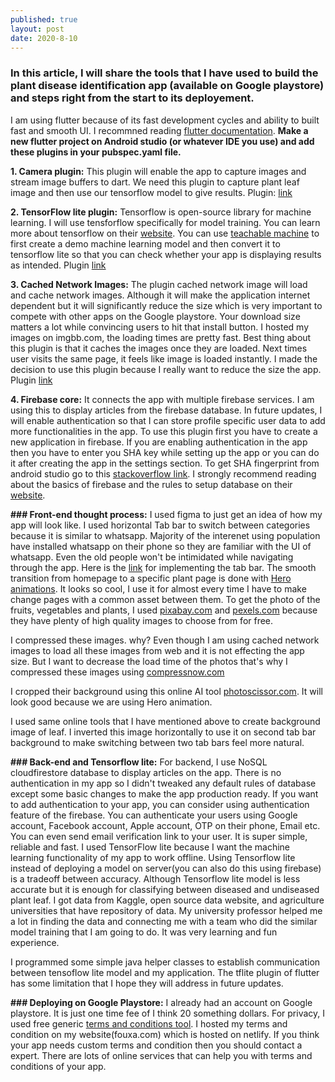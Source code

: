 ```yaml
---
published: true
layout: post
date: 2020-8-10
---
```

### In this article, I will share the tools that I have used to build the plant disease identification app (available on Google playstore) and steps right from the start to its deployement.
I am using flutter because of its fast development cycles and ability to built fast and smooth UI. I recommned reading [flutter documentation](https://docs.flutter.dev/).
**Make a new flutter project on Android studio (or whatever IDE you use) and add these plugins in your pubspec.yaml file.**

**1. Camera plugin:** This plugin will enable the app to capture images and stream image buffers to dart. We need this plugin to capture plant leaf image and then use our tensorflow model to give results.
Plugin: [link](https://pub.dev/packages/camera)

**2. TensorFlow lite plugin:** Tensorflow is open-source library for machine learning. I will use tensforflow specifically for model training. You can learn more about tensorflow on their [website](https://www.tensorflow.org/learn). 
You can use [teachable machine](https://teachablemachine.withgoogle.com/) to first create a demo machine learning model and then convert it to tensorflow lite so that you can check whether your app is displaying results as intended.
Plugin [link](https://pub.dev/packages/tflite)

**3. Cached Network Images:** The plugin cached network image will load and cache network images. Although it will make the application internet dependent but it will significantly reduce the size which is very important to compete with other apps on the Google playstore. Your download size matters a lot while convincing users to hit that install button. I hosted my images on imgbb.com, the loading times are pretty fast. Best thing about this plugin is that it caches the images once they are loaded. Next times user visits the same page, it feels like image is loaded instantly. I made the decision to use this plugin because I really want to reduce the size the app.
Plugin [link](https://pub.dev/packages/cached_network_image)

**4. Firebase core:** It connects the app with multiple firebase services. I am using this to display articles from the firebase database. In future updates, I will enable authentication so that I can store profile specific user data to add more functionalities in the app. To use this plugin first you have to create a new application in firebase. If you are enabling authentication in the app then you have to enter you SHA key while setting up the app or you can do it after creating the app in the settings section. To get SHA fingerprint from android studio go to this [stackoverflow link](https://stackoverflow.com/questions/27609442/how-to-get-the-sha-1-fingerprint-certificate-in-android-studio-for-debug-mode).
I strongly recommend reading about the basics of firebase and the rules to setup database on their [website](https://cloud.google.com/firestore/docs/client/get-firebase).

**### Front-end thought process:**
I used figma to just get an idea of how my app will look like. I used horizontal Tab bar to switch between categories because it is similar to whatsapp. Majority of the interenet using population have installed whatsapp on their phone so they are familiar with the UI of whatsapp. Even the old people won't be intimidated while navigating through the app. Here is the [link](https://docs.flutter.dev/cookbook/design/tabs) for implementing the tab bar. 
The smooth transition from homepage to a specific plant page is done with [Hero animations](https://docs.flutter.dev/development/ui/animations/hero-animations#:~:text=Flying%20an%20image%20from%20one,as%20a%20shared%20element%20transition.). It looks so cool, I use it for almost every time I have to make change pages with a common asset between them.
To get the photo of the fruits, vegetables and plants, I used [pixabay.com](pixabay.com) and [pexels.com](pexels.com) because they have plenty of high quality images to choose from for free.

I compressed these images. why? 
Even though I am using cached network images to load all these images from web and it is not effecting the app size. But I want to decrease the load time of the photos that's why I compressed these images using [compressnow.com](https://compressnow.com/)

I cropped their background using this online AI tool [photoscissor.com](https://photoscissors.com/). It will look good because we are using Hero animation.

I used same online tools that I have mentioned above to create background image of leaf. I inverted this image horizontally to use it on second tab bar background to make switching between two tab bars feel more natural.

**### Back-end and Tensorflow lite:**
For backend, I use NoSQL cloudfirestore database to display articles on the app. There is no authentication in my app so I didn't tweaked any default rules of database except some basic changes to make the app production ready. 
If you want to add authentication to your app, you can consider using authentication feature of the firebase. You can authenticate your users using Google account, Facebook account, Apple account, OTP on their phone, Email etc. You can even send email verification link to your user. It is super simple, reliable and fast. 
I used TensorFlow lite because I want the machine learning functionality of my app to work offline.
Using Tensorflow lite instead of deploying a model on server(you can also do this using firebase) is a tradeoff between accuracy. Although Tensorflow lite model is less accurate but it is enough for classifying between diseased and undiseased plant leaf. I got data from Kaggle, open source data website, and agriculture universities that have repository of data. My university professor helped me a lot in finding the data and connecting me with a team who did the similar model training that I am going to do. It was very learning and fun experience. 

I programmed some simple java helper classes to establish communication between tensoflow lite model and my application. The tflite plugin of flutter has some limitation that I hope they will address in future updates.

**### Deploying on Google Playstore:**
I already had an account on Google playstore. It is just one time fee of I think 20 something dollars.
For privacy, I used free generic [terms and conditions tool](https://www.termsandconditionsgenerator.com/). I hosted my terms and condition on my website(fouxa.com) which is hosted on netlify. If you think your app needs custom terms and condition then you should contact a expert. There are lots of online services that can help you with terms and conditions of your app.





